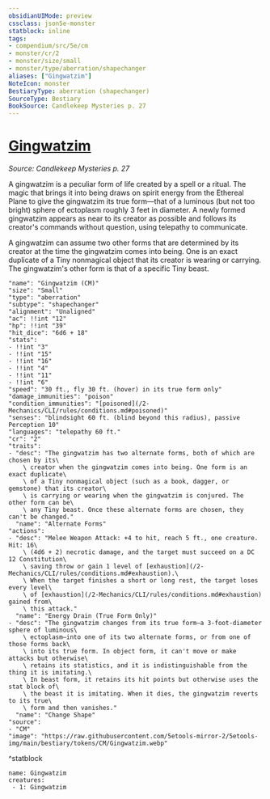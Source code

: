 ```yaml
---
obsidianUIMode: preview
cssclass: json5e-monster
statblock: inline
tags:
- compendium/src/5e/cm
- monster/cr/2
- monster/size/small
- monster/type/aberration/shapechanger
aliases: ["Gingwatzim"]
NoteIcon: monster
BestiaryType: aberration (shapechanger)
SourceType: Bestiary
BookSource: Candlekeep Mysteries p. 27
---
```

# [Gingwatzim](2-Mechanics/CLI/bestiary/aberration/gingwatzim-cm.md)
*Source: Candlekeep Mysteries p. 27*  

A gingwatzim is a peculiar form of life created by a spell or a ritual. The magic that brings it into being draws on spirit energy from the Ethereal Plane to give the gingwatzim its true form—that of a luminous (but not too bright) sphere of ectoplasm roughly 3 feet in diameter. A newly formed gingwatzim appears as near to its creator as possible and follows its creator's commands without question, using telepathy to communicate.

A gingwatzim can assume two other forms that are determined by its creator at the time the gingwatzim comes into being. One is an exact duplicate of a Tiny nonmagical object that its creator is wearing or carrying. The gingwatzim's other form is that of a specific Tiny beast.

```statblock
"name": "Gingwatzim (CM)"
"size": "Small"
"type": "aberration"
"subtype": "shapechanger"
"alignment": "Unaligned"
"ac": !!int "12"
"hp": !!int "39"
"hit_dice": "6d6 + 18"
"stats":
- !!int "3"
- !!int "15"
- !!int "16"
- !!int "4"
- !!int "11"
- !!int "6"
"speed": "30 ft., fly 30 ft. (hover) in its true form only"
"damage_immunities": "poison"
"condition_immunities": "[poisoned](/2-Mechanics/CLI/rules/conditions.md#poisoned)"
"senses": "blindsight 60 ft. (blind beyond this radius), passive Perception 10"
"languages": "telepathy 60 ft."
"cr": "2"
"traits":
- "desc": "The gingwatzim has two alternate forms, both of which are chosen by its\
    \ creator when the gingwatzim comes into being. One form is an exact duplicate\
    \ of a Tiny nonmagical object (such as a book, dagger, or gemstone) that its creator\
    \ is carrying or wearing when the gingwatzim is conjured. The other form can be\
    \ any Tiny beast. Once these alternate forms are chosen, they can't be changed."
  "name": "Alternate Forms"
"actions":
- "desc": "Melee Weapon Attack: +4 to hit, reach 5 ft., one creature. Hit: 16\
    \ (4d6 + 2) necrotic damage, and the target must succeed on a DC 12 Constitution\
    \ saving throw or gain 1 level of [exhaustion](/2-Mechanics/CLI/rules/conditions.md#exhaustion).\
    \ When the target finishes a short or long rest, the target loses every level\
    \ of [exhaustion](/2-Mechanics/CLI/rules/conditions.md#exhaustion) gained from\
    \ this attack."
  "name": "Energy Drain (True Form Only)"
- "desc": "The gingwatzim changes from its true form—a 3-foot-diameter sphere of luminous\
    \ ectoplasm—into one of its two alternate forms, or from one of those forms back\
    \ into its true form. In object form, it can't move or make attacks but otherwise\
    \ retains its statistics, and it is indistinguishable from the thing it is imitating.\
    \ In beast form, it retains its hit points but otherwise uses the stat block of\
    \ the beast it is imitating. When it dies, the gingwatzim reverts to its true\
    \ form and then vanishes."
  "name": "Change Shape"
"source":
- "CM"
"image": "https://raw.githubusercontent.com/5etools-mirror-2/5etools-img/main/bestiary/tokens/CM/Gingwatzim.webp"
```
^statblock

```encounter-table
name: Gingwatzim
creatures:
 - 1: Gingwatzim
```